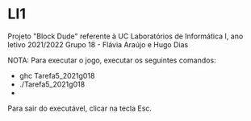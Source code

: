 # LI1
Projeto "Block Dude" referente à UC Laboratórios de Informática I, ano letivo 2021/2022
Grupo 18 - Flávia Araújo e Hugo Dias


NOTA: Para executar o jogo, executar os seguintes comandos:
   * ghc Tarefa5_2021g018
   * ./Tarefa5_2021g018
   * 
Para sair do executável, clicar na tecla Esc.
